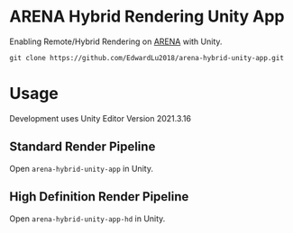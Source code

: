 # ARENA Hybrid Rendering Unity App

Enabling Remote/Hybrid Rendering on [ARENA](https://arenaxr.org/) with Unity.

```
git clone https://github.com/EdwardLu2018/arena-hybrid-unity-app.git
```

# Usage

Development uses Unity Editor Version 2021.3.16

## Standard Render Pipeline
Open `arena-hybrid-unity-app` in Unity.

## High Definition Render Pipeline
Open `arena-hybrid-unity-app-hd` in Unity.

